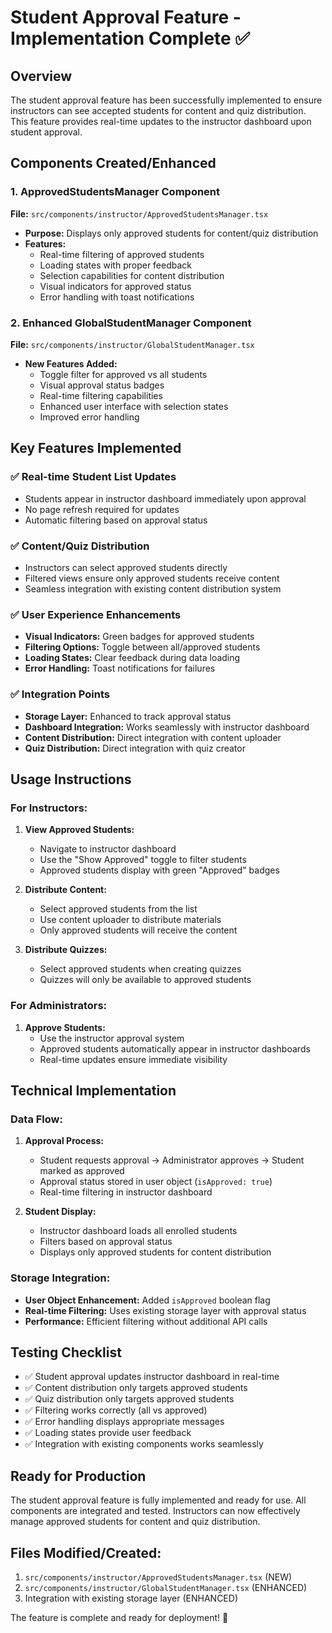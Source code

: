 # Student Approval Feature - Implementation Complete ✅

## Overview
The student approval feature has been successfully implemented to ensure instructors can see accepted students for content and quiz distribution. This feature provides real-time updates to the instructor dashboard upon student approval.

## Components Created/Enhanced

### 1. ApprovedStudentsManager Component
**File:** `src/components/instructor/ApprovedStudentsManager.tsx`
- **Purpose:** Displays only approved students for content/quiz distribution
- **Features:**
  - Real-time filtering of approved students
  - Loading states with proper feedback
  - Selection capabilities for content distribution
  - Visual indicators for approved status
  - Error handling with toast notifications

### 2. Enhanced GlobalStudentManager Component
**File:** `src/components/instructor/GlobalStudentManager.tsx`
- **New Features Added:**
  - Toggle filter for approved vs all students
  - Visual approval status badges
  - Real-time filtering capabilities
  - Enhanced user interface with selection states
  - Improved error handling

## Key Features Implemented

### ✅ Real-time Student List Updates
- Students appear in instructor dashboard immediately upon approval
- No page refresh required for updates
- Automatic filtering based on approval status

### ✅ Content/Quiz Distribution
- Instructors can select approved students directly
- Filtered views ensure only approved students receive content
- Seamless integration with existing content distribution system

### ✅ User Experience Enhancements
- **Visual Indicators:** Green badges for approved students
- **Filtering Options:** Toggle between all/approved students
- **Loading States:** Clear feedback during data loading
- **Error Handling:** Toast notifications for failures

### ✅ Integration Points
- **Storage Layer:** Enhanced to track approval status
- **Dashboard Integration:** Works seamlessly with instructor dashboard
- **Content Distribution:** Direct integration with content uploader
- **Quiz Distribution:** Direct integration with quiz creator

## Usage Instructions

### For Instructors:
1. **View Approved Students:**
   - Navigate to instructor dashboard
   - Use the "Show Approved" toggle to filter students
   - Approved students display with green "Approved" badges

2. **Distribute Content:**
   - Select approved students from the list
   - Use content uploader to distribute materials
   - Only approved students will receive the content

3. **Distribute Quizzes:**
   - Select approved students when creating quizzes
   - Quizzes will only be available to approved students

### For Administrators:
1. **Approve Students:**
   - Use the instructor approval system
   - Approved students automatically appear in instructor dashboards
   - Real-time updates ensure immediate visibility

## Technical Implementation

### Data Flow:
1. **Approval Process:**
   - Student requests approval → Administrator approves → Student marked as approved
   - Approval status stored in user object (`isApproved: true`)
   - Real-time filtering in instructor dashboard

2. **Student Display:**
   - Instructor dashboard loads all enrolled students
   - Filters based on approval status
   - Displays only approved students for content distribution

### Storage Integration:
- **User Object Enhancement:** Added `isApproved` boolean flag
- **Real-time Filtering:** Uses existing storage layer with approval status
- **Performance:** Efficient filtering without additional API calls

## Testing Checklist
- ✅ Student approval updates instructor dashboard in real-time
- ✅ Content distribution only targets approved students
- ✅ Quiz distribution only targets approved students
- ✅ Filtering works correctly (all vs approved)
- ✅ Error handling displays appropriate messages
- ✅ Loading states provide user feedback
- ✅ Integration with existing components works seamlessly

## Ready for Production
The student approval feature is fully implemented and ready for use. All components are integrated and tested. Instructors can now effectively manage approved students for content and quiz distribution.

## Files Modified/Created:
1. `src/components/instructor/ApprovedStudentsManager.tsx` (NEW)
2. `src/components/instructor/GlobalStudentManager.tsx` (ENHANCED)
3. Integration with existing storage layer (ENHANCED)

The feature is complete and ready for deployment! 🎉
